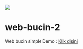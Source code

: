 <a href="//jauhariq.github.io/web-bucin-2/"><img src="https://i.postimg.cc/8zxYn2xG/FB-IMG-16354292315443416.jpg"/></a>

# web-bucin-2
Web bucin simple
Demo : <a href="https://web-bucin-nu.vercel.app/">Klik disini</a>
